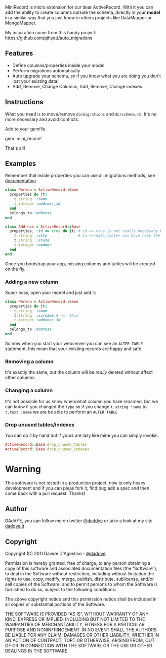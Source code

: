 MiniRecord is micro extension for our dear ActiveRecord.
With it you can add the ability to create columns outside the schema, directly
in your **model** in a similar way that you just know in others projects 
like  DataMapper or  MongoMapper.

My inspiration come from this handy project: https://github.com/pjhyett/auto_migrations

## Features

* Define columns/properties inside your model
* Perform migrations automatically
* Auto upgrade your schema, so if you know what you are doing you don't lost your existing data!
* Add, Remove, Change Columns; Add, Remove, Change indexes

## Instructions

What you need is to move/remove `db/migrations` and `db/schema.rb`.
It's no more necessary and avoid conflicts.

Add to your gemfile

gem 'mini_record'

That's all!

## Examples

Remember that inside properties you can use all migrations methods,
see [documentation](http://api.rubyonrails.org/classes/ActiveRecord/Migration.html)

``` rb
class Person < ActiveRecord::Base
  properties do |t|
    t.string  :name
    t.integer :address_id
  end
  belongs_to :address
end

class Address < ActiveRecord::Base
  properties, :id => true do |t| # id => true is not really necessary but as
    t.string  :city              # in +create_table+ you have here the same options
    t.string  :state
    t.integer :number
  end
end
```

Once you bootstrap your app, missing columns and tables will be created on the fly.

### Adding a new column

Super easy, open your model and just add it:

``` rb
class Person < ActiveRecord::Base
  properties do |t|
    t.string  :name
    t.string  :surname # <<- this
    t.integer :address_id
  end
  belongs_to :address
end
```

So now when you start your webserver you can see an `ALTER TABLE` statement, this mean that your existing
records are happy and safe.

### Removing a column

It's exactly the same, but the column will be _really_ deleted without affect other columns.

### Changing a column

It's not possible for us know when/what column you have renamed, but we can know if you changed the `type` so
if you change `t.string :name` to `t.text :name` we are be able to perform an `ALTER TABLE`

### Drop unused tables/indexes

You can do it by hand but if yours are lazy like mine you can simply invoke:

``` rb
ActiveRecord::Base.drop_unused_tables
ActiveRecord::Base.drop_unused_indexes
```

# Warning

This software is not tested in a production project, now is only heavy development and if you can
pleas fork it, find bug add a spec and then come back with a pull request. Thanks!


## Author

DAddYE, you can follow me on twitter [@daddye](http://twitter.com/daddye) or take a look at my site [daddye.it](http://www.daddye.it)

## Copyright

Copyright (C) 2011 Davide D'Agostino - [@daddye](http://twitter.com/daddye)

Permission is hereby granted, free of charge, to any person obtaining a copy of this software and
associated documentation files (the “Software”), to deal in the Software without restriction, including without
limitation the rights to use, copy, modify, merge, publish, distribute, sublicense, and/or sell copies of the Software,
and to permit persons to whom the Software is furnished to do so, subject to the following conditions:

The above copyright notice and this permission notice shall be included in all copies or substantial portions of the Software.

THE SOFTWARE IS PROVIDED “AS IS”, WITHOUT WARRANTY OF ANY KIND, EXPRESS OR IMPLIED, INCLUDING BUT NOT LIMITED TO THE WARRANTIES
OF MERCHANTABILITY, FITNESS FOR A PARTICULAR PURPOSE AND NONINFRINGEMENT. IN NO EVENT SHALL THE AUTHORS BE LIABLE FOR ANY CLAIM,
DAMAGES OR OTHER LIABILITY, WHETHER IN AN ACTION OF CONTRACT, TORT OR OTHERWISE, ARISING FROM, OUT OF OR IN CONNECTION WITH THE
SOFTWARE OR THE USE OR OTHER DEALINGS IN THE SOFTWARE.
